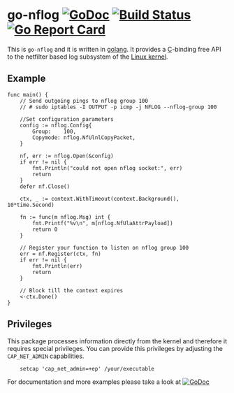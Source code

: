 go-nflog [![GoDoc](https://godoc.org/github.com/florianl/go-nflog?status.svg)](https://godoc.org/github.com/florianl/go-nflog) [![Build Status](https://travis-ci.org/florianl/go-nflog.svg?branch=master)](https://travis-ci.org/florianl/go-nflog) [![Go Report Card](https://goreportcard.com/badge/github.com/florianl/go-nflog)](https://goreportcard.com/report/github.com/florianl/go-nflog)
============

This is `go-nflog` and it is written in [golang](https://golang.org/). It provides a [C](https://en.wikipedia.org/wiki/C_(programming_language))-binding free API to the netfilter based log subsystem of the [Linux kernel](https://www.kernel.org).

Example
-------

```golang
func main() {
	// Send outgoing pings to nflog group 100
	// # sudo iptables -I OUTPUT -p icmp -j NFLOG --nflog-group 100

	//Set configuration parameters
	config := nflog.Config{
		Group:    100,
		Copymode: nflog.NfUlnlCopyPacket,
	}

	nf, err := nflog.Open(&config)
	if err != nil {
		fmt.Println("could not open nflog socket:", err)
		return
	}
	defer nf.Close()

	ctx, _ := context.WithTimeout(context.Background(), 10*time.Second)

	fn := func(m nflog.Msg) int {
		fmt.Printf("%v\n", m[nflog.NfUlaAttrPayload])
		return 0
	}

	// Register your function to listen on nflog group 100
	err = nf.Register(ctx, fn)
	if err != nil {
		fmt.Println(err)
		return
	}

	// Block till the context expires
	<-ctx.Done()
}
```

Privileges
----------

This package processes information directly from the kernel and therefore it requires special privileges. You
can provide this privileges by adjusting the `CAP_NET_ADMIN` capabilities.
```
	setcap 'cap_net_admin=+ep' /your/executable
```

For documentation and more examples please take a look at [![GoDoc](https://godoc.org/github.com/florianl/go-nflog?status.svg)](https://godoc.org/github.com/florianl/go-nflog)
